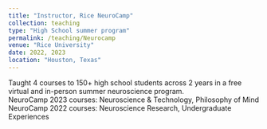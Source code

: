 ```yaml
---
title: "Instructor, Rice NeuroCamp"
collection: teaching
type: "High School summer program"
permalink: /teaching/Neurocamp
venue: "Rice University"
date: 2022, 2023
location: "Houston, Texas"
---
```



Taught 4 courses to 150+ high school students across 2 years in a free virtual and in-person summer neuroscience program.\
NeuroCamp 2023 courses: Neuroscience & Technology, Philosophy of Mind\
NeuroCamp 2022 courses: Neuroscience Research, Undergraduate Experiences
